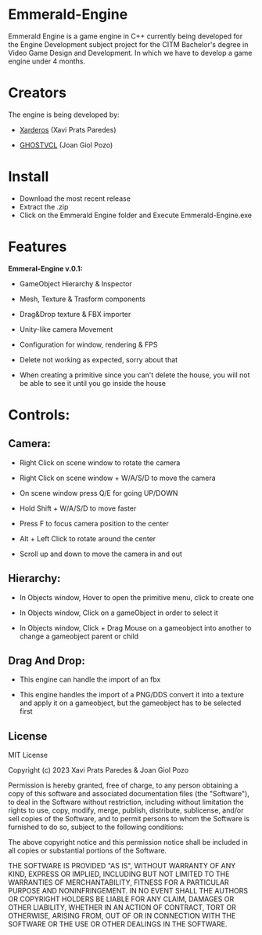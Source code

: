 # Emmerald-Engine

Emmerald Engine is a game engine in C++ currently being developed for the Engine Development subject project for the CITM Bachelor's degree in Video Game Design and Development. In which we have to develop a game engine under 4 months.


# Creators

The engine is being developed by:

* [Xarderos](https://github.com/Xarderos) (Xavi Prats Paredes)

* [GHOSTVCL](https://github.com/GHOSTVCL) (Joan Giol Pozo)


# Install

* Download the most recent release
* Extract the .zip
* Click on the Emmerald Engine folder and Execute Emmerald-Engine.exe


# Features

**Emmeral-Engine v.0.1:**

* GameObject Hierarchy & Inspector

* Mesh, Texture & Trasform components

* Drag&Drop texture & FBX importer

* Unity-like camera Movement

* Configuration for window, rendering & FPS

* Delete not working as expected, sorry about that

* When creating a primitive since you can't delete the house, you will not be able to see it until you go inside the house


# Controls:

## Camera:

* Right Click on scene window to rotate the camera

* Right Click on scene window + W/A/S/D to move the camera

* On scene window press Q/E for going UP/DOWN

* Hold Shift + W/A/S/D to move faster

* Press F to focus camera position to the center

* Alt + Left Click to rotate around the center

* Scroll up and down to move the camera in and out

## Hierarchy:

* In Objects window, Hover to open the primitive menu, click to create one

* In Objects window, Click on a gameObject in order to select it

* In Objects window, Click + Drag Mouse on a gameobject into another to change a gameobject parent or child

## Drag And Drop:

* This engine can handle the import of an fbx

* This engine handles the import of a PNG/DDS convert it into a texture and apply it on a gameobject, but the gameobject has to be selected first


## License

MIT License

Copyright (c) 2023 Xavi Prats Paredes & Joan Giol Pozo

Permission is hereby granted, free of charge, to any person obtaining a copy of this software and associated documentation files (the "Software"), to deal in the Software without restriction, including without limitation the rights to use, copy, modify, merge, publish, distribute, sublicense, and/or sell copies of the Software, and to permit persons to whom the Software is furnished to do so, subject to the following conditions:

The above copyright notice and this permission notice shall be included in all copies or substantial portions of the Software.

THE SOFTWARE IS PROVIDED "AS IS", WITHOUT WARRANTY OF ANY KIND, EXPRESS OR IMPLIED, INCLUDING BUT NOT LIMITED TO THE WARRANTIES OF MERCHANTABILITY, FITNESS FOR A PARTICULAR PURPOSE AND NONINFRINGEMENT. IN NO EVENT SHALL THE AUTHORS OR COPYRIGHT HOLDERS BE LIABLE FOR ANY CLAIM, DAMAGES OR OTHER LIABILITY, WHETHER IN AN ACTION OF CONTRACT, TORT OR OTHERWISE, ARISING FROM, OUT OF OR IN CONNECTION WITH THE SOFTWARE OR THE USE OR OTHER DEALINGS IN THE SOFTWARE.